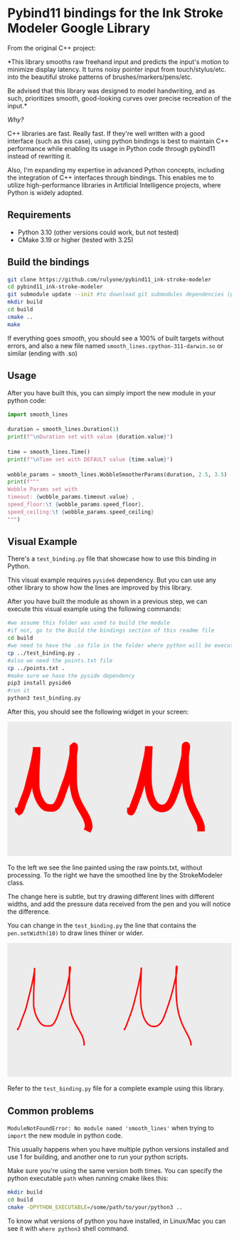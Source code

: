 # Pybind11 bindings for the Ink Stroke Modeler Google Library

From the original C++ project:

*This library smooths raw freehand input and predicts the input's motion to minimize display latency. It turns noisy pointer input from touch/stylus/etc. into the beautiful stroke patterns of brushes/markers/pens/etc.

Be advised that this library was designed to model handwriting, and as such, prioritizes smooth, good-looking curves over precise recreation of the input.*


*Why?*

C++ libraries are fast. Really fast. If they're well written with a good interface (such as this case), using python bindings is best to maintain C++ performance while enabling its usage in Python code through pybind11 instead of rewriting it. 

Also, I'm expanding my expertise in advanced Python concepts, including the integration of C++ interfaces through bindings. This enables me to utilize high-performance libraries in Artificial Intelligence projects, where Python is widely adopted.

## Requirements

* Python 3.10 (other versions could work, but not tested)
* CMake 3.19 or higher (tested with 3.25)

## Build the bindings

```bash
git clone https://github.com/rulyone/pybind11_ink-stroke-modeler
cd pybind11_ink-stroke-modeler
git submodule update --init #to download git submodules dependencies (pybind11 and ink-stroke-modeler)
mkdir build
cd build
cmake ..
make
```

If everything goes _smooth_, you should see a 100% of built targets without errors, and also a new file named `smooth_lines.cpython-311-darwin.so` or similar (ending with .so)

## Usage

After you have built this, you can simply import the new module in your python code:

```python
import smooth_lines

duration = smooth_lines.Duration(1)
print(f"\nDuration set with value {duration.value}")

time = smooth_lines.Time()
print(f"\nTime set with DEFAULT value {time.value}")

wobble_params = smooth_lines.WobbleSmootherParams(duration, 2.5, 3.5)
print(f"""
Wobble Params set with 
timeout: {wobble_params.timeout.value} , 
speed_floor:\t {wobble_params.speed_floor}, 
speed_ceiling:\t {wobble_params.speed_ceiling}
""")
```

## Visual Example

There's a `test_binding.py` file that showcase how to use this binding in Python.

This visual example requires `pyside6` dependency. But you can use any other library to  show how the lines are improved by this library.

After you have built the module as shown in a previous step, we can execute this visual example using the following commands:

```bash
#we assume this folder was used to build the module
#if not, go to the Build the bindings section of this readme file
cd build 
#we need to have the .so file in the folder where python will be executed
cp ../test_binding.py . 
#also we need the points.txt file
cp ../points.txt .
#make sure we have the pyside dependency
pip3 install pyside6
#run it
python3 test_binding.py
```

After this, you should see the following widget in your screen:

![Example Wide](example2.png?raw=true "Example Wide")

To the left we see the line painted using the raw points.txt, without processing.
To the right we have the smoothed line by the StrokeModeler class.

The change here is subtle, but try drawing different lines with different widths, and add the pressure data received from the pen and you will notice the difference.

You can change in the `test_binding.py` the line that contains the `pen.setWidth(10)` to draw lines thiner or wider.

![Example Thin](example1.png?raw=true "Example Thin")

Refer to the `test_binding.py` file for a complete example using this library.

## Common problems
`ModuleNotFoundError: No module named 'smooth_lines'` when trying to `import` the new module in python code.

This usually happens when you have multiple python versions installed and use 1 for building, and another one to run your python scripts.

Make sure you're using the same version both times. You can specify the python executable `path` when running cmake likes this:

```bash
mkdir build
cd build
cmake -DPYTHON_EXECUTABLE=/some/path/to/your/python3 ..
```

To know what versions of python you have installed, in Linux/Mac you can see it with `where python3` shell command.


